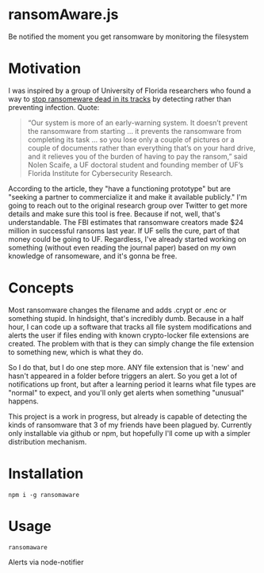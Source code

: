 # ransomAware.js
Be notified the moment you get ransomware by monitoring the filesystem

# Motivation
I was inspired by a group of University of Florida researchers who found a way to [stop ransomeware dead in its tracks](http://news.ufl.edu/articles/2016/07/extortion-extinction-researchers-develop-a-way-to-stop-ransomware.php) by detecting rather than preventing infection. Quote:

> “Our system is more of an early-warning system. It doesn’t prevent the ransomware from starting ... it prevents the ransomware from completing its task … so you lose only a couple of pictures or a couple of documents rather than everything that’s on your hard drive, and it relieves you of the burden of having to pay the ransom,” said Nolen Scaife, a UF doctoral student and founding member of UF’s Florida Institute for Cybersecurity Research.

According to the article, they "have a functioning prototype" but are "seeking a partner to commercialize it and make it available publicly." I'm going to reach out to the original research group over Twitter to get more details and make sure this tool is free. Because if not, well, that's understandable. The FBI estimates that ransomware creators made $24 million in successful ransoms last year. If UF sells the cure, part of that money could be going to UF. Regardless, I've already started working on something (without even reading the journal paper) based on my own knowledge of ransomeware, and it's gonna be free.

# Concepts
Most ransomware changes the filename and adds .crypt or .enc or something stupid. In hindsight, that's incredibly dumb. Because in a half hour, I can code up a software that tracks all file system modifications and alerts the user if files ending with known crypto-locker file extensions are created. The problem with that is they can simply change the file extension to something new, which is what they do.

So I do that, but I do one step more. ANY file extension that is 'new' and hasn't appeared in a folder before triggers an alert. So you get a lot of notifications up front, but after a learning period it learns what file types are "normal" to expect, and you'll only get alerts when something "unusual" happens.

This project is a work in progress, but already is capable of detecting the kinds of ransomware that 3 of my friends have been plagued by. Currently only installable via github or npm, but hopefully I'll come up with a simpler distribution mechanism.

# Installation
```
npm i -g ransomaware
```

# Usage
```
ransomaware
```
Alerts via node-notifier
